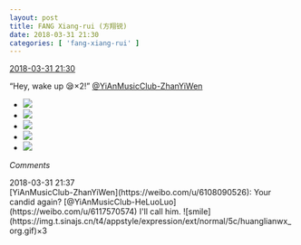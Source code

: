 ```yaml
---
layout: post
title: FANG Xiang-rui (方翔锐)
date: 2018-03-31 21:30
categories: [ 'fang-xiang-rui' ]
---
```


<div class="weibo-info">
  <a href="https://weibo.com/6117583008/G9XKm3LqC">2018-03-31 21:30</a>
</div>

“Hey, wake up :sleepy:×2!” [@YiAnMusicClub-ZhanYiWen](https://weibo.com/u/6108090526)

<!-- more -->

<ul class="weibo-pic-list-2">
  <li class="weibo-pic">
    <a href="https://wx1.sinaimg.cn/mw690/006G0KNGgy1fpwbnhuqa9j30v90uf79x.jpg"><img src="https://wx1.sinaimg.cn/thumb150/006G0KNGgy1fpwbnhuqa9j30v90uf79x.jpg"/></a>
  </li>
  <li class="weibo-pic">
    <a href="https://wx3.sinaimg.cn/mw690/006G0KNGgy1fpwbna336lj31sg1sgnmc.jpg"><img src="https://wx3.sinaimg.cn/thumb150/006G0KNGgy1fpwbna336lj31sg1sgnmc.jpg"/></a>
  </li>
  <li class="weibo-pic">
    <a href="https://wx1.sinaimg.cn/mw690/006G0KNGgy1fpwbnk76ubj31sg1sg1kx.jpg"><img src="https://wx1.sinaimg.cn/thumb150/006G0KNGgy1fpwbnk76ubj31sg1sg1kx.jpg"/></a>
  </li>
  <li class="weibo-pic">
    <a href="https://wx2.sinaimg.cn/mw690/006G0KNGgy1fpwbnmvgcqj31sg1sg1kx.jpg"><img src="https://wx2.sinaimg.cn/thumb150/006G0KNGgy1fpwbnmvgcqj31sg1sg1kx.jpg"/></a>
  </li>
  <li class="weibo-pic">
    <a href="https://wx1.sinaimg.cn/mw690/006G0KNGgy1fpwbngalbej31sg1sghdv.jpg"><img src="https://wx1.sinaimg.cn/thumb150/006G0KNGgy1fpwbngalbej31sg1sghdv.jpg"/></a>
  </li>
</ul>

*Comments*

<div class="weibo-info">2018-03-31 21:37</div>
[YiAnMusicClub-ZhanYiWen](https://weibo.com/u/6108090526): Your candid again? [@YiAnMusicClub-HeLuoLuo](https://weibo.com/u/6117570574) I'll call him. ![smile](https://img.t.sinajs.cn/t4/appstyle/expression/ext/normal/5c/huanglianwx_org.gif)×3
